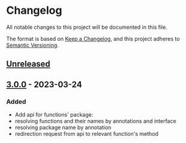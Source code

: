 # Changelog

All notable changes to this project will be documented in this file.

The format is based on [Keep a Changelog](https://keepachangelog.com/en/1.0.0/),
and this project adheres to [Semantic Versioning](https://semver.org/spec/v2.0.0.html).

## [Unreleased]

## [3.0.0] - 2023-03-24

### Added

- Add api for functions' package:
- resolving functions and their names by annotations and interface
- resolving package name by annotation
- redirection request from api to relevant function's method 

[unreleased]: https://github.com/smekalka/extremum-functions-api/compare/v3.0.0...HEAD
[3.0.0]: https://github.com/smekalka/extremum-functions-api/releases/tag/v3.0.0